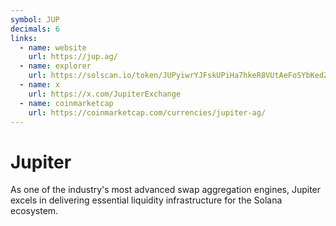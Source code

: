 ```yaml
---
symbol: JUP
decimals: 6
links:
  - name: website
    url: https://jup.ag/
  - name: explorer
    url: https://solscan.io/token/JUPyiwrYJFskUPiHa7hkeR8VUtAeFoSYbKedZNsDvCN
  - name: x
    url: https://x.com/JupiterExchange
  - name: coinmarketcap
    url: https://coinmarketcap.com/currencies/jupiter-ag/
---
```


# Jupiter

As one of the industry's most advanced swap aggregation engines, Jupiter excels in delivering essential liquidity infrastructure for the Solana ecosystem.

